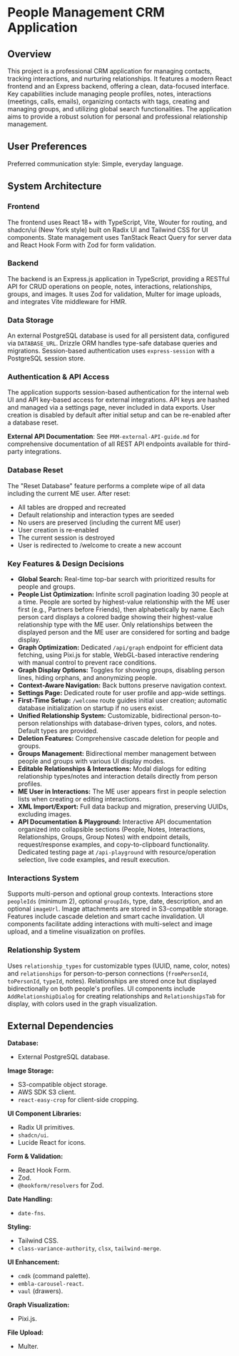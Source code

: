 # People Management CRM Application

## Overview

This project is a professional CRM application for managing contacts, tracking interactions, and nurturing relationships. It features a modern React frontend and an Express backend, offering a clean, data-focused interface. Key capabilities include managing people profiles, notes, interactions (meetings, calls, emails), organizing contacts with tags, creating and managing groups, and utilizing global search functionalities. The application aims to provide a robust solution for personal and professional relationship management.

## User Preferences

Preferred communication style: Simple, everyday language.

## System Architecture

### Frontend

The frontend uses React 18+ with TypeScript, Vite, Wouter for routing, and shadcn/ui (New York style) built on Radix UI and Tailwind CSS for UI components. State management uses TanStack React Query for server data and React Hook Form with Zod for form validation.

### Backend

The backend is an Express.js application in TypeScript, providing a RESTful API for CRUD operations on people, notes, interactions, relationships, groups, and images. It uses Zod for validation, Multer for image uploads, and integrates Vite middleware for HMR.

### Data Storage

An external PostgreSQL database is used for all persistent data, configured via `DATABASE_URL`. Drizzle ORM handles type-safe database queries and migrations. Session-based authentication uses `express-session` with a PostgreSQL session store.

### Authentication & API Access

The application supports session-based authentication for the internal web UI and API key-based access for external integrations. API keys are hashed and managed via a settings page, never included in data exports. User creation is disabled by default after initial setup and can be re-enabled after a database reset.

**External API Documentation**: See `PRM-external-API-guide.md` for comprehensive documentation of all REST API endpoints available for third-party integrations.

### Database Reset

The "Reset Database" feature performs a complete wipe of all data including the current ME user. After reset:
- All tables are dropped and recreated
- Default relationship and interaction types are seeded
- No users are preserved (including the current ME user)
- User creation is re-enabled
- The current session is destroyed
- User is redirected to /welcome to create a new account

### Key Features & Design Decisions

-   **Global Search:** Real-time top-bar search with prioritized results for people and groups.
-   **People List Optimization:** Infinite scroll pagination loading 30 people at a time. People are sorted by highest-value relationship with the ME user first (e.g., Partners before Friends), then alphabetically by name. Each person card displays a colored badge showing their highest-value relationship type with the ME user. Only relationships between the displayed person and the ME user are considered for sorting and badge display.
-   **Graph Optimization:** Dedicated `/api/graph` endpoint for efficient data fetching, using Pixi.js for stable, WebGL-based interactive rendering with manual control to prevent race conditions.
-   **Graph Display Options:** Toggles for showing groups, disabling person lines, hiding orphans, and anonymizing people.
-   **Context-Aware Navigation:** Back buttons preserve navigation context.
-   **Settings Page:** Dedicated route for user profile and app-wide settings.
-   **First-Time Setup:** `/welcome` route guides initial user creation; automatic database initialization on startup if no users exist.
-   **Unified Relationship System:** Customizable, bidirectional person-to-person relationships with database-driven types, colors, and notes. Default types are provided.
-   **Deletion Features:** Comprehensive cascade deletion for people and groups.
-   **Groups Management:** Bidirectional member management between people and groups with various UI display modes.
-   **Editable Relationships & Interactions:** Modal dialogs for editing relationship types/notes and interaction details directly from person profiles.
-   **ME User in Interactions:** The ME user appears first in people selection lists when creating or editing interactions.
-   **XML Import/Export:** Full data backup and migration, preserving UUIDs, excluding images.
-   **API Documentation & Playground:** Interactive API documentation organized into collapsible sections (People, Notes, Interactions, Relationships, Groups, Group Notes) with endpoint details, request/response examples, and copy-to-clipboard functionality. Dedicated testing page at `/api-playground` with resource/operation selection, live code examples, and result execution.

### Interactions System

Supports multi-person and optional group contexts. Interactions store `peopleIds` (minimum 2), optional `groupIds`, type, date, description, and an optional `imageUrl`. Image attachments are stored in S3-compatible storage. Features include cascade deletion and smart cache invalidation. UI components facilitate adding interactions with multi-select and image upload, and a timeline visualization on profiles.

### Relationship System

Uses `relationship_types` for customizable types (UUID, name, color, notes) and `relationships` for person-to-person connections (`fromPersonId`, `toPersonId`, `typeId`, notes). Relationships are stored once but displayed bidirectionally on both people's profiles. UI components include `AddRelationshipDialog` for creating relationships and `RelationshipsTab` for display, with colors used in the graph visualization.

## External Dependencies

**Database:**
-   External PostgreSQL database.

**Image Storage:**
-   S3-compatible object storage.
-   AWS SDK S3 client.
-   `react-easy-crop` for client-side cropping.

**UI Component Libraries:**
-   Radix UI primitives.
-   `shadcn/ui`.
-   Lucide React for icons.

**Form & Validation:**
-   React Hook Form.
-   Zod.
-   `@hookform/resolvers` for Zod.

**Date Handling:**
-   `date-fns`.

**Styling:**
-   Tailwind CSS.
-   `class-variance-authority`, `clsx`, `tailwind-merge`.

**UI Enhancement:**
-   `cmdk` (command palette).
-   `embla-carousel-react`.
-   `vaul` (drawers).

**Graph Visualization:**
-   Pixi.js.

**File Upload:**
-   Multer.